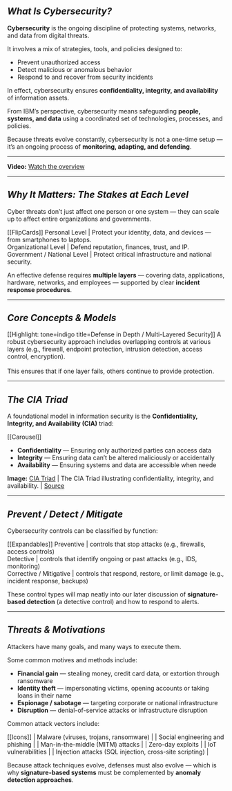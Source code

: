 ##   **_What Is Cybersecurity?_**

**Cybersecurity** is the ongoing discipline of protecting systems, networks, and data from digital threats.  

It involves a mix of strategies, tools, and policies designed to:

- Prevent unauthorized access  
- Detect malicious or anomalous behavior  
- Respond to and recover from security incidents  

In effect, cybersecurity ensures **confidentiality, integrity, and availability** of information assets.

From IBM’s perspective, cybersecurity means safeguarding **people, systems, and data** using a coordinated set of technologies, processes, and policies.  

Because threats evolve constantly, cybersecurity is not a one-time setup — it’s an ongoing process of **monitoring, adapting, and defending**.

---

**Video:** [Watch the overview](https://www.youtube.com/embed/Y6nauquu3CY?si=00wGPcQjKc4sUUyh)

---

## **_Why It Matters: The Stakes at Each Level_**

Cyber threats don’t just affect one person or one system — they can scale up to affect entire organizations and governments.

[[FlipCards]]
Personal Level | Protect your identity, data, and devices — from smartphones to laptops.  
Organizational Level | Defend reputation, finances, trust, and IP.  
Government / National Level | Protect critical infrastructure and national security.

An effective defense requires **multiple layers** — covering data, applications, hardware, networks, and employees — supported by clear **incident response procedures**.

---

## **_Core Concepts & Models_**

[[Highlight: tone=indigo title=Defense in Depth / Multi-Layered Security]]
A robust cybersecurity approach includes overlapping controls at various layers (e.g., firewall, endpoint protection, intrusion detection, access control, encryption). 
<br><br>
This ensures that if one layer fails, others continue to provide protection.

---

## **_The CIA Triad_**

A foundational model in information security is the **Confidentiality, Integrity, and Availability (CIA)** triad:

[[Carousel]]
- **Confidentiality** — Ensuring only authorized parties can access data
- **Integrity** — Ensuring data can’t be altered maliciously or accidentally
- **Availability** — Ensuring systems and data are accessible when neede

**Image:** [CIA Triad](https://www.nist.gov/sites/default/files/images/2022/09/09/cyber-triad-1.png) | The CIA Triad illustrating confidentiality, integrity, and availability. | [Source](https://www.nist.gov/sites/default/files/images/2022/09/09/cyber-triad-1.png)

---

## **_Prevent / Detect / Mitigate_**

Cybersecurity controls can be classified by function:

[[Expandables]]
Preventive | controls that stop attacks (e.g., firewalls, access controls)  
Detective | controls that identify ongoing or past attacks (e.g., IDS, monitoring)  
Corrective / Mitigative | controls that respond, restore, or limit damage (e.g., incident response, backups)

These control types will map neatly into our later discussion of **signature-based detection** (a detective control) and how to respond to alerts.

---

## **_Threats & Motivations_**

Attackers have many goals, and many ways to execute them.  

Some common motives and methods include:

- **Financial gain** — stealing money, credit card data, or extortion through ransomware  
- **Identity theft** — impersonating victims, opening accounts or taking loans in their name  
- **Espionage / sabotage** — targeting corporate or national infrastructure  
- **Disruption** — denial-of-service attacks or infrastructure disruption  

Common attack vectors include:

[[Icons]]
 | Malware (viruses, trojans, ransomware) |
 | Social engineering and phishing |
 | Man-in-the-middle (MITM) attacks |
 | Zero-day exploits |
 | IoT vulnerabilities |
 | Injection attacks (SQL injection, cross-site scripting) |

Because attack techniques evolve, defenses must also evolve — which is why **signature-based systems** must be complemented by **anomaly detection approaches**.

